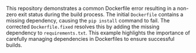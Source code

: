 This repository demonstrates a common Dockerfile error resulting in a non-zero exit status during the build process. The initial `Dockerfile` contains a missing dependency, causing the `pip install` command to fail. The corrected `Dockerfile.fixed` resolves this by adding the missing dependency to `requirements.txt`. This example highlights the importance of carefully managing dependencies in Dockerfiles to ensure successful builds.